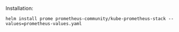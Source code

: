 
Installation:
```
helm install prome prometheus-community/kube-prometheus-stack --values=prometheus-values.yaml
```